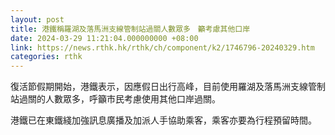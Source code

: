 ```yaml
---
layout: post
title: 港鐵稱羅湖及落馬洲支線管制站過關人數眾多　籲考慮其他口岸
date: 2024-03-29 11:21:04.000000000 +08:00
link: https://news.rthk.hk/rthk/ch/component/k2/1746796-20240329.htm
categories: rthk
---
```


復活節假期開始，港鐵表示，因應假日出行高峰，目前使用羅湖及落馬洲支線管制站過關的人數眾多，呼籲市民考慮使用其他口岸過關。

港鐵已在東鐵綫加強訊息廣播及加派人手協助乘客，乘客亦要為行程預留時間。
